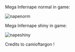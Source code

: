 Mega Infernape normal in game:

![napenorm](https://github.com/user-attachments/assets/02e77c26-853f-49fc-9ee8-e0f7bfbcf5a0)

Mega Infernape shiny in game:

![napeshiny](https://github.com/user-attachments/assets/853907e5-1599-4272-b72b-5dedd0d6279a)

Credits to camioftargon !
